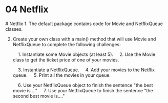 # 04 Netflix


 <div id="moduleIndex">
  # Netflix
  1. The default package contains code for Movie and NetflixQueue classes.

2. Create your own class with a main() method that will use Movie and NetflixQueue to complete the following challenges:

        1. Instantiate some Movie objects (at least 5).
	    2. Use the Movie class to get the ticket price of one of your movies.

	    3. Instantiate a NetflixQueue.
	    4. Add your movies to the Netflix queue.
	    5. Print all the movies in your queue.

	    6. Use your NetflixQueue object to finish the sentence "the best movie is...."
	    7. Use your NetflixQueue to finish the sentence "the second best movie is...."
 </div>

